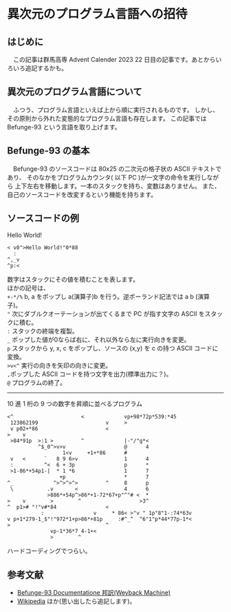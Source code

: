 # 異次元のプログラム言語への招待

## はじめに  
　この記事は群馬高専 Advent Calender 2023 22 日目の記事です。あとからいろいろ追記するかも。  

## 異次元のプログラム言語について  
　ふつう、プログラム言語といえば上から順に実行されるものです。
しかし、その原則から外れた変態的なプログラム言語も存在します。
この記事では Befunge-93 という言語を取り上げます。

## Befunge-93 の基本  
　Befunge-93 のソースコードは 80x25 の二次元の格子状の ASCII テキストであり、
そのなかをプログラムカウンタ( 以下 PC )が一文字の命令を実行しながら
上下左右を移動します。一本のスタックを持ち、変数はありません。
また、自己のソースコードを改変するという機能を持ちます。  

## ソースコードの例

Hello World!

```
< v0">Hello World!"0*88
  :
^,_v
^p:<

```

数字はスタックにその値を積むことを表します。  
ほかの記号は、  
`` +-*/% `` b, a をポップし a(演算子)b を行う。逆ポーランド記法では a b (演算子)。   
`` " `` 次にダブルクオーテーションが出てくるまで PC が指す文字の ASCII をスタックに積む。  
`` : `` スタックの終端を複製。  
`` _ `` ポップした値が0ならば右に、それ以外なら左に実行向きを変更。  
`` p `` スタックから y, x, c をポップし、ソースの (x,y) を c の持つ ASCII コードに変換。  
`` >v<^ `` 実行の向きを矢印の向きに変更。  
`` , ``ポップした ASCII コードを持つ文字を出力(標準出力に？)。  
`` @ `` プログラムの終了。  

----

10 進 1 桁の 9 つの数字を昇順に並べるプログラム

```
<^                      <             vp+98*72p*539:*45
 123862199                      v     >
 v p02+*86                      <
>    v
 >84*91p  >:1 >         ^             |-"/"g*<
          ^$_0^>v>v                   @      4
                  1<v     +1+*86      #
 v   <      `   8 9 6>v               1      4
 :          ^<  6 + 3p                p      *
 >1-86*+54p1-|  * 1 *6                1      7
                 +p                   *      7
^_             ^>^>^>^>         ^     8      p
 \           .v       <               4      6
             >886*+54p^>86*+1-72*67+p"^"# <  *
>    v        >        ^                   >3^
^  p1># "!"v#*84                <
           :                v     * 86< >"v " 1p"8"1-:74*63v
v p+1*279-1_$"!"972*1+p>86*+81p     :#^_^  ^6"1"p*44*77p-1*<
>                               ^
              vp-1*36*7 4-1+<
              >        ^

```

ハードコーディングでつらい。

## 参考文献  
* [Befunge-93 Documentatione 邦訳(Weyback Machine)](https://web.archive.org/web/20070930082156/http://www015.upp.so-net.ne.jp/ina/lab/befunge93_document.html)   
* [Wikipedia](https://ja.wikipedia.org/wiki/Befunge)
ほか(思い出したら追記します)。
